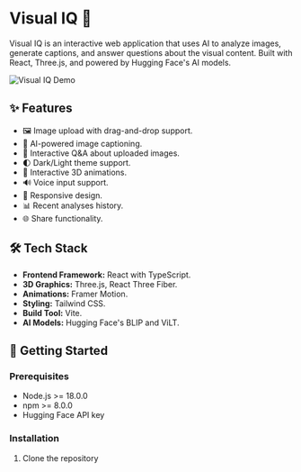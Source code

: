 # Visual IQ 🧠

Visual IQ is an interactive web application that uses AI to analyze images, generate captions, and answer questions about the visual content. Built with React, Three.js, and powered by Hugging Face's AI models.

![Visual IQ Demo](demo.gif)

## ✨ Features

- 🖼️ Image upload with drag-and-drop support.
- 🤖 AI-powered image captioning.
- 💬 Interactive Q&A about uploaded images.
- 🌓 Dark/Light theme support.
- 🎨 Interactive 3D animations.
- 🔊 Voice input support.
- 📱 Responsive design.
- 📊 Recent analyses history.
- 🌐 Share functionality.

## 🛠️ Tech Stack

- **Frontend Framework:** React with TypeScript.
- **3D Graphics:** Three.js, React Three Fiber.
- **Animations:** Framer Motion.
- **Styling:** Tailwind CSS.
- **Build Tool:** Vite.
- **AI Models:** Hugging Face's BLIP and ViLT.

## 🚀 Getting Started

### Prerequisites

- Node.js >= 18.0.0
- npm >= 8.0.0
- Hugging Face API key

### Installation

1. Clone the repository
